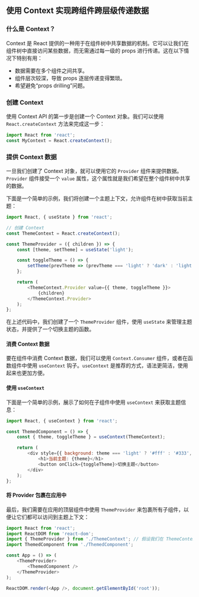 ## 使用 Context 实现跨组件跨层级传递数据

### 什么是 Context？

Context 是 React 提供的一种用于在组件树中共享数据的机制。它可以让我们在组件树中直接访问某些数据，而无需通过每一级的 props 进行传递。这在以下情况下特别有用：

- 数据需要在多个组件之间共享。
- 组件层次较深，导致 props 逐层传递变得繁琐。
- 希望避免“props drilling”问题。

### 创建 Context

使用 Context API 的第一步是创建一个 Context 对象。我们可以使用 `React.createContext` 方法来完成这一步：

```javascript
import React from 'react';  
const MyContext = React.createContext();
```

### 提供 Context 数据

一旦我们创建了 Context 对象，就可以使用它的 `Provider` 组件来提供数据。`Provider` 组件接受一个 `value` 属性，这个属性就是我们希望在整个组件树中共享的数据。

下面是一个简单的示例，我们将创建一个主题上下文，允许组件在树中获取当前主题：

```javascript
import React, { useState } from 'react';

// 创建 Context
const ThemeContext = React.createContext();

const ThemeProvider = ({ children }) => {
    const [theme, setTheme] = useState('light');

    const toggleTheme = () => {
        setTheme(prevTheme => (prevTheme === 'light' ? 'dark' : 'light'));
    };

    return (
        <ThemeContext.Provider value={{ theme, toggleTheme }}>
            {children}
        </ThemeContext.Provider>
    );
};

```

在上述代码中，我们创建了一个 `ThemeProvider` 组件，使用 `useState` 来管理主题状态，并提供了一个切换主题的函数。

#### 消费 Context 数据

要在组件中消费 Context 数据，我们可以使用 `Context.Consumer` 组件，或者在函数组件中使用 `useContext` 钩子。`useContext` 是推荐的方式，语法更简洁，使用起来也更加方便。

#### 使用 `useContext`

下面是一个简单的示例，展示了如何在子组件中使用 `useContext` 来获取主题信息：

```javascript
import React, { useContext } from 'react';

const ThemedComponent = () => {
    const { theme, toggleTheme } = useContext(ThemeContext);

    return (
        <div style={{ background: theme === 'light' ? '#fff' : '#333', color: theme === 'light' ? '#000' : '#fff' }}>
            <h1>当前主题: {theme}</h1>
            <button onClick={toggleTheme}>切换主题</button>
        </div>
    );
};

```

#### 将 Provider 包裹在应用中

最后，我们需要在应用的顶层组件中使用 `ThemeProvider` 来包裹所有子组件，以便让它们都可以访问到主题上下文：

```javascript
import React from 'react';
import ReactDOM from 'react-dom';
import { ThemeProvider } from './ThemeContext'; // 假设我们在 ThemeContext.js 中定义了 ThemeProvider
import ThemedComponent from './ThemedComponent';

const App = () => (
    <ThemeProvider>
        <ThemedComponent />
    </ThemeProvider>
);

ReactDOM.render(<App />, document.getElementById('root'));

```

